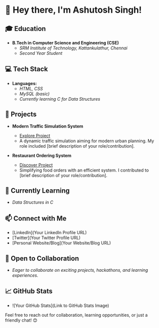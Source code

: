 # 👋 Hey there, I'm Ashutosh Singh!

## 🎓 Education
- **B.Tech in Computer Science and Engineering (CSE)**
  - *SRM Institute of Technology, Kattankulathur, Chennai*
  - *Second Year Student*

## 💻 Tech Stack
- **Languages:**
  - *HTML, CSS*
  - *MySQL (basic)*
  - *Currently learning C for Data Structures*

## 🚀 Projects
- **Modern Traffic Simulation System**
  - [Explore Project](https://github.com/ashutoshsingh1311/trafficsimulation)
  - A dynamic traffic simulation aiming for modern urban planning. My role included [brief description of your role/contribution].

- **Restaurant Ordering System**
  - [Discover Project](https://github.com/ashutoshsingh1311/restaurantmanagementsystem)
  - Simplifying food orders with an efficient system. I contributed to [brief description of your role/contribution].

## 🌱 Currently Learning
- *Data Structures in C*

## 📫 Connect with Me
- [LinkedIn](Your LinkedIn Profile URL)
- [Twitter](Your Twitter Profile URL) 
- [Personal Website/Blog](Your Website/Blog URL)

## 🤝 Open to Collaboration
- *Eager to collaborate on exciting projects, hackathons, and learning experiences.*

## 📈 GitHub Stats
- ![Your GitHub Stats](Link to GitHub Stats Image)

Feel free to reach out for collaboration, learning opportunities, or just a friendly chat! 😊
